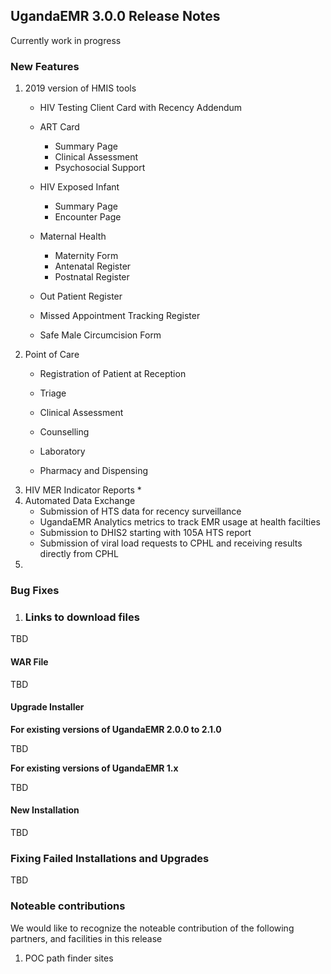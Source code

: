 ## UgandaEMR 3.0.0 Release Notes

Currently work in progress

### New Features

1. 2019 version of HMIS tools 
   * HIV Testing Client Card with Recency Addendum 
   * ART Card  
     * Summary Page
     * Clinical Assessment
     * Psychosocial Support
   * HIV Exposed Infant  
     * Summary Page
     * Encounter Page  

   * Maternal Health
     * Maternity Form
     * Antenatal Register
     *  Postnatal Register


   * Out Patient Register
   * Missed Appointment Tracking Register 
   * Safe Male Circumcision Form 
2. Point of Care 
   * Registration of Patient at Reception

   * Triage

   * Clinical Assessment

   * Counselling

   * Laboratory 

   * Pharmacy and Dispensing
3. HIV MER Indicator Reports 
   \* 
4. Automated Data Exchange 
   * Submission of HTS data for recency surveillance
   * UgandaEMR Analytics metrics to track EMR usage at health facilties 
   * Submission to DHIS2 starting with 105A HTS report 
   * Submission of viral load requests to CPHL and receiving results directly from CPHL 
5. 
### Bug Fixes

1. ### Links to download files

TBD

#### WAR File

TBD

#### Upgrade Installer

**For existing versions of UgandaEMR 2.0.0 to 2.1.0**

TBD

**For existing versions of UgandaEMR 1.x**

TBD

#### New Installation

TBD

### Fixing Failed Installations and Upgrades

TBD

### Noteable contributions

We would like to recognize the noteable contribution of the following partners, and facilities in this release

1. POC path finder sites



